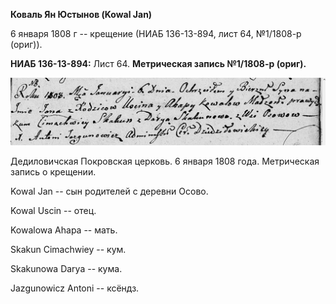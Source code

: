 **Коваль Ян Юстынов (Kowal Jan)**

6 января 1808 г -- крещение (НИАБ 136-13-894, лист 64, №1/1808-р
(ориг)).

**НИАБ 136-13-894:** Лист 64. **Метрическая запись №1/1808-р (ориг).**

![](./media/787eb0095d4847edf751278909101889a7dc2f4f.png)

Дедиловичская Покровская церковь. 6 января 1808 года. Метрическая запись
о крещении.

Kowal Jan -- сын родителей с деревни Осовo.

Kowal Uscin -- отец.

Kowalowa Ahapa -- мать.

Skakun Cimachwiey -- кум.

Skakunowa Darya -- кума.

Jazgunowicz Antoni -- ксёндз.
